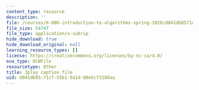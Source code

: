 ```yaml
---
content_type: resource
description: ''
file: /courses/6-006-introduction-to-algorithms-spring-2020/d041db8571cf55b19a1d88e5cf318daa_EmSmaW-ud6A.vtt
file_size: 54747
file_type: application/x-subrip
hide_download: true
hide_download_original: null
learning_resource_types: []
license: https://creativecommons.org/licenses/by-nc-sa/4.0/
ocw_type: OCWFile
resourcetype: Other
title: 3play caption file
uid: d041db85-71cf-55b1-9a1d-88e5cf318daa
---
```

